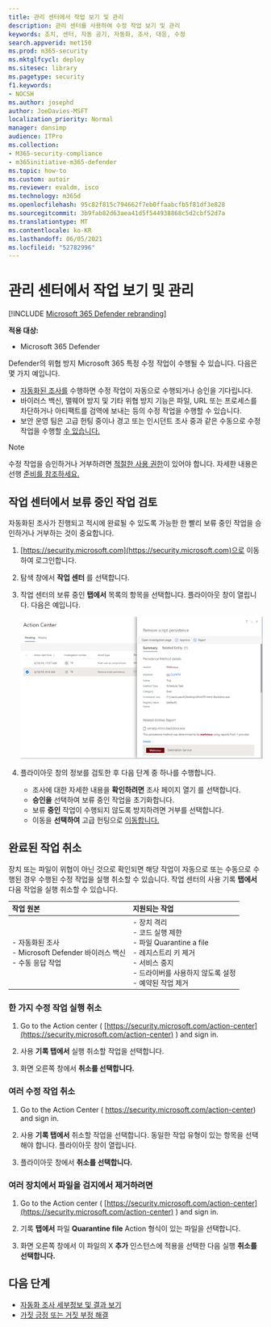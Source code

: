 ```yaml
---
title: 관리 센터에서 작업 보기 및 관리
description: 관리 센터를 사용하여 수정 작업 보기 및 관리
keywords: 조치, 센터, 자동 공기, 자동화, 조사, 대응, 수정
search.appverid: met150
ms.prod: m365-security
ms.mktglfcycl: deploy
ms.sitesec: library
ms.pagetype: security
f1.keywords:
- NOCSH
ms.author: josephd
author: JoeDavies-MSFT
localization_priority: Normal
manager: dansimp
audience: ITPro
ms.collection:
- M365-security-compliance
- m365initiative-m365-defender
ms.topic: how-to
ms.custom: autoir
ms.reviewer: evaldm, isco
ms.technology: m365d
ms.openlocfilehash: 95c82f815c794662f7eb0ffaabcfb5f81df3e828
ms.sourcegitcommit: 3b9fab82d63aea41d5f544938868c5d2cbf52d7a
ms.translationtype: MT
ms.contentlocale: ko-KR
ms.lasthandoff: 06/05/2021
ms.locfileid: "52782996"
---
```

# <a name="view-and-manage-actions-in-the-action-center"></a>관리 센터에서 작업 보기 및 관리

[!INCLUDE [Microsoft 365 Defender rebranding](../includes/microsoft-defender.md)]


**적용 대상:**
- Microsoft 365 Defender

Defender의 위협 방지 Microsoft 365 특정 수정 작업이 수행될 수 있습니다. 다음은 몇 가지 예입니다.

- [자동화된 조사를](m365d-autoir.md) 수행하면 수정 작업이 자동으로 수행되거나 승인을 기다립니다.
- 바이러스 백신, 맬웨어 방지 및 기타 위협 방지 기능은 파일, URL 또는 프로세스를 차단하거나 아티팩트를 검역에 보내는 등의 수정 작업을 수행할 수 있습니다.
- 보안 운영 팀은 고급 헌팅 중이나 경고 [](advanced-hunting-overview.md) 또는 인시던트 [](investigate-alerts.md) 조사 중과 같은 수동으로 수정 작업을 수행할 [수 있습니다.](investigate-incidents.md)

> [!NOTE]
> 수정 작업을 승인하거나 거부하려면 [적절한 사용 권한](m365d-action-center.md#required-permissions-for-action-center-tasks)이 있어야 합니다. 자세한 내용은 선행 [준비를 참조하세요.](m365d-configure-auto-investigation-response.md#prerequisites-for-automated-investigation-and-response-in-microsoft-365-defender)

## <a name="review-pending-actions-in-the-action-center"></a>작업 센터에서 보류 중인 작업 검토

자동화된 조사가 진행되고 적시에 완료될 수 있도록 가능한 한 빨리 보류 중인 작업을 승인하거나 거부하는 것이 중요합니다. 

1. [https://security.microsoft.com](https://security.microsoft.com)으로 이동하여 로그인합니다. 

2. 탐색 창에서 **작업 센터** 를 선택합니다. 

3. 작업 센터의 보류 중인 **탭에서** 목록의 항목을 선택합니다. 플라이아웃 창이 열립니다. 다음은 예입니다.

   ![조치 승인 또는 거부](../../media/air-actioncenter-itemselected.png)

4. 플라이아웃 창의 정보를 검토한 후 다음 단계 중 하나를 수행합니다.
   - 조사에 대한 자세한 내용을 **확인하려면** 조사 페이지 열기 를 선택합니다.
   - **승인을** 선택하여 보류 중인 작업을 초기화합니다.
   - 보류 **중인** 작업이 수행되지 않도록 방지하려면 거부를 선택합니다.
   - 이동을 **선택하여** 고급 헌팅으로 [이동합니다.](advanced-hunting-overview.md) 

## <a name="undo-completed-actions"></a>완료된 작업 취소

장치 또는 파일이 위협이 아닌 것으로 확인되면 해당 작업이 자동으로 또는 수동으로 수행된 경우 수행된 수정 작업을 실행 취소할 수 있습니다. 작업 센터의 사용 기록 **탭에서** 다음 작업을 실행 취소할 수 있습니다.  

| 작업 원본 | 지원되는 작업 |
|:---|:---|
| - 자동화된 조사 <br/>- Microsoft Defender 바이러스 백신 <br/>- 수동 응답 작업 | - 장치 격리 <br/>- 코드 실행 제한 <br/>- 파일 Quarantine a file <br/>- 레지스트리 키 제거 <br/>- 서비스 중지 <br/>- 드라이버를 사용하지 않도록 설정 <br/>- 예약된 작업 제거 |

### <a name="undo-one-remediation-action"></a>한 가지 수정 작업 실행 취소

1. Go to the Action center ( [https://security.microsoft.com/action-center](https://security.microsoft.com/action-center) ) and sign in.

2. 사용 **기록 탭에서** 실행 취소할 작업을 선택합니다.

3. 화면 오른쪽 창에서 **취소를 선택합니다.**

### <a name="undo-multiple-remediation-actions"></a>여러 수정 작업 취소

1. Go to the Action Center ( https://security.microsoft.com/action-center) and sign in.

2. 사용 **기록 탭에서** 취소할 작업을 선택합니다. 동일한 작업 유형이 있는 항목을 선택해야 합니다. 플라이아웃 창이 열립니다.

3. 플라이아웃 창에서 **취소를 선택합니다.**

### <a name="to-remove-a-file-from-quarantine-across-multiple-devices"></a>여러 장치에서 파일을 검지에서 제거하려면 

1. Go to the Action center ( [https://security.microsoft.com/action-center](https://security.microsoft.com/action-center) ) and sign in.

2. 기록 **탭에서** 파일 **Quarantine file** Action 형식이 있는 파일을 선택합니다.

3. 화면 오른쪽 창에서 이 파일의 X **추가** 인스턴스에 적용을 선택한 다음 실행 **취소를 선택합니다.**

## <a name="next-steps"></a>다음 단계

- [자동화 조사 세부정보 및 결과 보기](m365d-autoir-results.md)
- [가짓 긍정 또는 거짓 부정 해결](m365d-autoir-report-false-positives-negatives.md)

